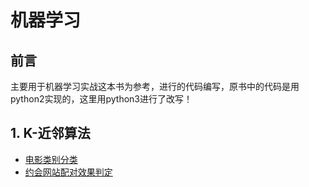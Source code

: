 # 机器学习
## 前言
主要用于机器学习实战这本书为参考，进行的代码编写，原书中的代码是用python2实现的，这里用python3进行了改写！
## 1. K-近邻算法
- [电影类别分类](https://github.com/yaoguangju/machine_learning/tree/master/K-%E8%BF%91%E9%82%BB%E7%AE%97%E6%B3%95/1.%E7%AE%80%E5%8D%95KNN%E5%AE%9E%E7%8E%B0%E7%94%B5%E5%BD%B1%E5%88%86%E7%B1%BB)
- [约会网站配对效果判定](https://github.com/yaoguangju/machine_learning/tree/master/K-%E8%BF%91%E9%82%BB%E7%AE%97%E6%B3%95/2.%E6%B5%B7%E4%BC%A6%E7%BA%A6%E4%BC%9A%E7%BD%91%E7%AB%99%E9%85%8D%E5%AF%B9%E6%95%88%E6%9E%9C%E5%88%A4%E5%AE%9A)